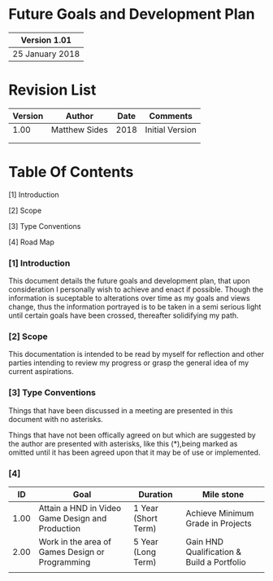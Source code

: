 # Future Goals and Development Plan

| Version 1.01    |
|-----------------|
|  25 January 2018|
     
     
# Revision List

| Version     | Author          | Date                 | Comments                       |
|-------------|-----------------|----------------------|--------------------------------|
| 1.00        |  Matthew Sides  |              2018    | Initial Version                |
|             |                 |                      |                                | 
|             |                 |                      |                                | 


# Table Of Contents

[1] Introduction

[2] Scope

[3] Type Conventions

[4] Road Map

### [1] Introduction

This document details the future goals and development plan, that upon consideration I personally wish to achieve and enact if possible. Though the information is suceptable to alterations over time as my goals and views change, thus the information portrayed is to be taken in a semi serious light until certain goals have been crossed, thereafter solidifying my path.

### [2] Scope

This documentation is intended to be read by myself for reflection and other parties intending to review my progress or grasp the general idea of my current aspirations. 

### [3] Type Conventions

Things that have been discussed in a meeting are presented in this document with no asterisks.

Things that have not been offically agreed on but which are suggested by the author are presented with asterisks, like this (*),being marked as omitted until it has been agreed upon that it may be of use or implemented.

### [4]



| ID          | Goal                                             | Duration                       | Mile stone                        |
|-------------|--------------------------------------------------|--------------------------------|-----------------------------------|
| 1.00        | Attain a HND in Video Game Design and Production | 1 Year (Short Term)            | Achieve Minimum Grade in Projects |
| 2.00        | Work in the area of Games Design or Programming  | 5 Year (Long Term)             | Gain HND Qualification & Build a Portfolio     | 
|             |                                                  |                                |                                   | 

